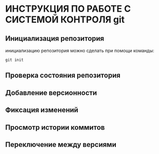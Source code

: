 # **ИНСТРУКЦИЯ ПО РАБОТЕ С СИСТЕМОЙ КОНТРОЛЯ git**
## Инициализация репозитория

инициализацию репозитория можно сделать при помощи команды:

    git init
## Проверка состояния репозитория
## Добавление версионности
## Фиксация изменений
## Просмотр истории коммитов
## Переключение между версиями